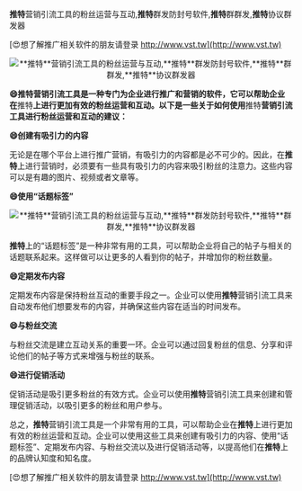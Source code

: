 **推特**营销引流工具的粉丝运营与互动,**推特**群发防封号软件,**推特**群群发,**推特**协议群发器

[😍想了解推广相关软件的朋友请登录 http://www.vst.tw](http://www.vst.tw)

 <center><img src="https://vst.tw/MP4/tuiguang/png/6.png" alt="**推特**营销引流工具的粉丝运营与互动,**推特**群发防封号软件,**推特**群群发,**推特**协议群发器"></center>

**😄**推特**营销引流工具是一种专门为企业进行推广和营销的软件，它可以帮助企业在**推特**上进行更加有效的粉丝运营和互动。以下是一些关于如何使用**推特**营销引流工具进行粉丝运营和互动的建议：**

**😄创建有吸引力的内容**

无论是在哪个平台上进行推广营销，有吸引力的内容都是必不可少的。因此，在**推特**上进行营销时，必须要有一些具有吸引力的内容来吸引粉丝的注意力。这些内容可以是有趣的图片、视频或者文章等。

**😄使用“话题标签”**

 <center><img src="https://vst.tw/MP4/tuiguang/png/5.png" alt="**推特**营销引流工具的粉丝运营与互动,**推特**群发防封号软件,**推特**群群发,**推特**协议群发器"></center>

**推特**上的“话题标签”是一种非常有用的工具，可以帮助企业将自己的帖子与相关的话题联系起来。这样做可以让更多的人看到你的帖子，并增加你的粉丝数量。

**😄定期发布内容**

定期发布内容是保持粉丝互动的重要手段之一。企业可以使用**推特**营销引流工具来自动发布他们想要发布的内容，并确保这些内容在适当的时间发布。

**😄与粉丝交流**

与粉丝交流是建立互动关系的重要一环。企业可以通过回复粉丝的信息、分享和评论他们的帖子等方式来增强与粉丝的联系。

**😄进行促销活动**

促销活动是吸引更多粉丝的有效方式。企业可以使用**推特**营销引流工具来创建和管理促销活动，以吸引更多的粉丝和用户参与。

总之，**推特**营销引流工具是一个非常有用的工具，可以帮助企业在**推特**上进行更加有效的粉丝运营和互动。企业可以使用这些工具来创建有吸引力的内容、使用“话题标签”、定期发布内容、与粉丝交流以及进行促销活动等，以提高他们在**推特**上的品牌认知度和知名度。

[😍想了解推广相关软件的朋友请登录 http://www.vst.tw](http://www.vst.tw)




